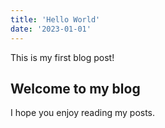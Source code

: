 ```yaml
---
title: 'Hello World'
date: '2023-01-01'
---
```


This is my first blog post!

## Welcome to my blog

I hope you enjoy reading my posts.

